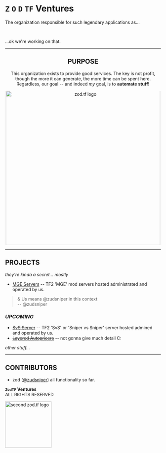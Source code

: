 # `Z` `O` `D` **`TF`**  Ventures  
The organization responsible for such legendary applications as...  

<br>  

...ok we're working on that.

---

<div align="center">

## PURPOSE
This organization exists to provide good services. The key is not profit, though the more it can generate, the more time can be spent here. Regardless, our goal -- and indeed _my_ goal, is to **automate stuff!**  

<img src="https://camo.githubusercontent.com/efa55b385b3b5ed186a70eac4b7ca3b3ff2dad18a6996381ac2454e1c9b98ed0/68747470733a2f2f692e696d6775722e636f6d2f7558486b4a52432e706e67" alt="zod.tf logo" data-canonical-src="https://i.imgur.com/uXHkJRC.png" style="max-width: 100%;" width=500rem>

</div>

---

## PROJECTS
_they're kinda a secret... mostly_  

- [MGE Servers](https://mge.zod.tf/) -- TF2 'MGE' mod servers hosted administrated and operated by us. 

> & Us means @zudsniper in this context  
> -- @zudsniper  

### _UPCOMING_  

- ~~[SvS Server](https://svs.zod.tf)~~ -- TF2 'SvS' or 'Sniper vs Sniper' server hosted admined and operated by us. 
- ~~[Layered Autopricers]()~~ -- not gonna give much detail C:  

_other stuff..._  

---

## CONTRIBUTORS
- zod ([@zudsniper](https://github.com/zudsniper)) 
    all functionality so far.

**`ZodTF` Ventures**  
ALL RIGHTS RESERVED  

<img src="https://camo.githubusercontent.com/944b695290fde86b90f2158175d6b7ae3c8e169b2e829dba5097773f331b91ef/68747470733a2f2f692e696d6775722e636f6d2f513049617562642e706e67" alt="second zod.tf logo" data-canonical-src="https://i.imgur.com/Q0Iaubd.png" style="max-width: 100%;" width=150rem>  


